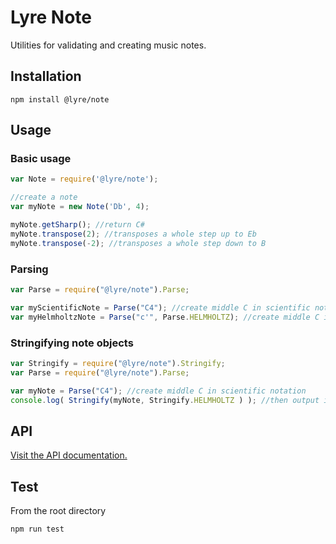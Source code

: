 # Lyre Note

Utilities for validating and creating music notes.

## Installation

`npm install @lyre/note`

## Usage

### Basic usage

```javascript
var Note = require('@lyre/note');

//create a note
var myNote = new Note('Db', 4);

myNote.getSharp(); //return C#
myNote.transpose(2); //transposes a whole step up to Eb
myNote.transpose(-2); //transposes a whole step down to B
```

### Parsing

```javascript
var Parse = require("@lyre/note").Parse;

var myScientificNote = Parse("C4"); //create middle C in scientific notation
var myHelmholtzNote = Parse("c'", Parse.HELMHOLTZ); //create middle C in helmholtz notation
```

### Stringifying note objects

```javascript
var Stringify = require("@lyre/note").Stringify;
var Parse = require("@lyre/note").Parse;

var myNote = Parse("C4"); //create middle C in scientific notation
console.log( Stringify(myNote, Stringify.HELMHOLTZ ) ); //then output in helmholtz notation
```

## API

[Visit the API documentation.](https://github.com/Attibee/Lyre-Note/wiki/Note-API)

## Test

From the root directory

`npm run test`
